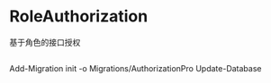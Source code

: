 # RoleAuthorization
基于角色的接口授权
## 
Add-Migration init -o Migrations/AuthorizationPro
Update-Database

